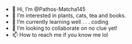 - 👋 Hi, I’m @Pathos-Matcha145
- 👀 I’m interested in plants, cats, tea and books. 
- 🌱 I’m currently learning well . . .  coding
- 💞️ I’m looking to collaborate on no clue yet!
- 📫 How to reach me if you know me lol

<!---
Pathos-Matcha145/Pathos-Matcha145 is a ✨ special ✨ repository because its `README.md` (this file) appears on your GitHub profile.
You can click the Preview link to take a look at your changes.
--->
